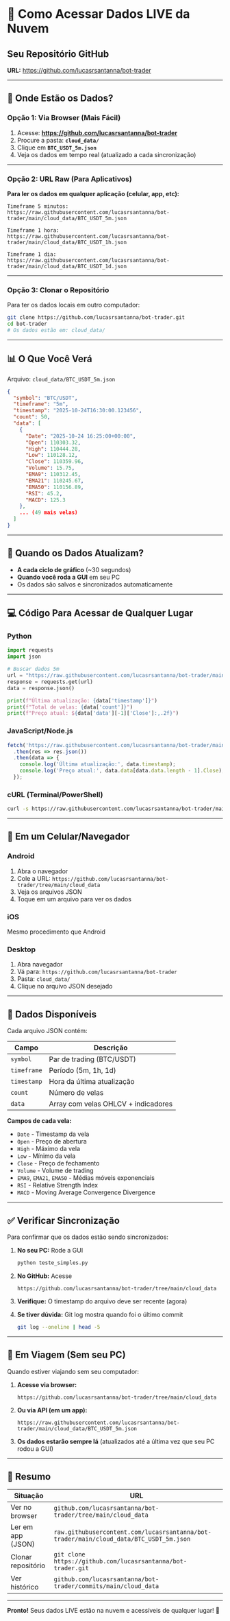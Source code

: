# 📱 Como Acessar Dados LIVE da Nuvem

## Seu Repositório GitHub

**URL:** https://github.com/lucasrsantanna/bot-trader

---

## 📂 Onde Estão os Dados?

### Opção 1: Via Browser (Mais Fácil)

1. Acesse: **https://github.com/lucasrsantanna/bot-trader**
2. Procure a pasta: **`cloud_data/`**
3. Clique em **`BTC_USDT_5m.json`**
4. Veja os dados em tempo real (atualizado a cada sincronização)

---

### Opção 2: URL Raw (Para Aplicativos)

**Para ler os dados em qualquer aplicação (celular, app, etc):**

```
Timeframe 5 minutos:
https://raw.githubusercontent.com/lucasrsantanna/bot-trader/main/cloud_data/BTC_USDT_5m.json

Timeframe 1 hora:
https://raw.githubusercontent.com/lucasrsantanna/bot-trader/main/cloud_data/BTC_USDT_1h.json

Timeframe 1 dia:
https://raw.githubusercontent.com/lucasrsantanna/bot-trader/main/cloud_data/BTC_USDT_1d.json
```

---

### Opção 3: Clonar o Repositório

Para ter os dados locais em outro computador:

```bash
git clone https://github.com/lucasrsantanna/bot-trader.git
cd bot-trader
# Os dados estão em: cloud_data/
```

---

## 📊 O Que Você Verá

Arquivo: `cloud_data/BTC_USDT_5m.json`

```json
{
  "symbol": "BTC/USDT",
  "timeframe": "5m",
  "timestamp": "2025-10-24T16:30:00.123456",
  "count": 50,
  "data": [
    {
      "Date": "2025-10-24 16:25:00+00:00",
      "Open": 110303.32,
      "High": 110444.28,
      "Low": 110128.12,
      "Close": 110359.96,
      "Volume": 15.75,
      "EMA9": 110312.45,
      "EMA21": 110245.67,
      "EMA50": 110156.89,
      "RSI": 45.2,
      "MACD": 125.3
    },
    ... (49 mais velas)
  ]
}
```

---

## 🔄 Quando os Dados Atualizam?

- **A cada ciclo de gráfico** (~30 segundos)
- **Quando você roda a GUI** em seu PC
- Os dados são salvos e sincronizados automaticamente

---

## 💻 Código Para Acessar de Qualquer Lugar

### Python

```python
import requests
import json

# Buscar dados 5m
url = "https://raw.githubusercontent.com/lucasrsantanna/bot-trader/main/cloud_data/BTC_USDT_5m.json"
response = requests.get(url)
data = response.json()

print(f"Última atualização: {data['timestamp']}")
print(f"Total de velas: {data['count']}")
print(f"Preço atual: ${data['data'][-1]['Close']:,.2f}")
```

### JavaScript/Node.js

```javascript
fetch('https://raw.githubusercontent.com/lucasrsantanna/bot-trader/main/cloud_data/BTC_USDT_5m.json')
  .then(res => res.json())
  .then(data => {
    console.log('Última atualização:', data.timestamp);
    console.log('Preço atual:', data.data[data.data.length - 1].Close);
  });
```

### cURL (Terminal/PowerShell)

```bash
curl -s https://raw.githubusercontent.com/lucasrsantanna/bot-trader/main/cloud_data/BTC_USDT_5m.json | jq .data[-1].Close
```

---

## 📱 Em um Celular/Navegador

### Android
1. Abra o navegador
2. Cole a URL: `https://github.com/lucasrsantanna/bot-trader/tree/main/cloud_data`
3. Veja os arquivos JSON
4. Toque em um arquivo para ver os dados

### iOS
Mesmo procedimento que Android

### Desktop
1. Abra navegador
2. Vá para: `https://github.com/lucasrsantanna/bot-trader`
3. Pasta: `cloud_data/`
4. Clique no arquivo JSON desejado

---

## 🎯 Dados Disponíveis

Cada arquivo JSON contém:

| Campo | Descrição |
|-------|-----------|
| `symbol` | Par de trading (BTC/USDT) |
| `timeframe` | Período (5m, 1h, 1d) |
| `timestamp` | Hora da última atualização |
| `count` | Número de velas |
| `data` | Array com velas OHLCV + indicadores |

**Campos de cada vela:**
- `Date` - Timestamp da vela
- `Open` - Preço de abertura
- `High` - Máximo da vela
- `Low` - Mínimo da vela
- `Close` - Preço de fechamento
- `Volume` - Volume de trading
- `EMA9`, `EMA21`, `EMA50` - Médias móveis exponenciais
- `RSI` - Relative Strength Index
- `MACD` - Moving Average Convergence Divergence

---

## ✅ Verificar Sincronização

Para confirmar que os dados estão sendo sincronizados:

1. **No seu PC:** Rode a GUI
   ```bash
   python teste_simples.py
   ```

2. **No GitHub:** Acesse
   ```
   https://github.com/lucasrsantanna/bot-trader/tree/main/cloud_data
   ```

3. **Verifique:** O timestamp do arquivo deve ser recente (agora)

4. **Se tiver dúvida:** Git log mostra quando foi o último commit
   ```bash
   git log --oneline | head -5
   ```

---

## 🚀 Em Viagem (Sem seu PC)

Quando estiver viajando sem seu computador:

1. **Acesse via browser:**
   ```
   https://github.com/lucasrsantanna/bot-trader/tree/main/cloud_data
   ```

2. **Ou via API (em um app):**
   ```
   https://raw.githubusercontent.com/lucasrsantanna/bot-trader/main/cloud_data/BTC_USDT_5m.json
   ```

3. **Os dados estarão sempre lá** (atualizados até a última vez que seu PC rodou a GUI)

---

## 📝 Resumo

| Situação | URL |
|----------|-----|
| Ver no browser | `github.com/lucasrsantanna/bot-trader/tree/main/cloud_data` |
| Ler em app (JSON) | `raw.githubusercontent.com/lucasrsantanna/bot-trader/main/cloud_data/BTC_USDT_5m.json` |
| Clonar repositório | `git clone https://github.com/lucasrsantanna/bot-trader.git` |
| Ver histórico | `github.com/lucasrsantanna/bot-trader/commits/main/cloud_data` |

---

**Pronto!** Seus dados LIVE estão na nuvem e acessíveis de qualquer lugar! 🚀
